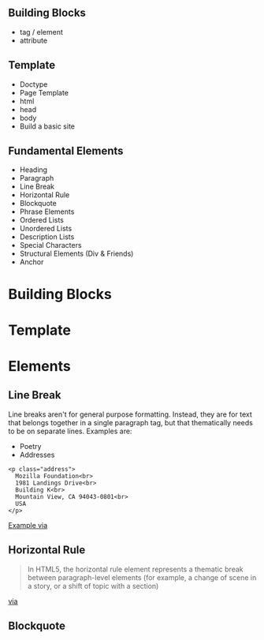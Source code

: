 Building Blocks
----------------
* tag / element
* attribute

Template
----------------
* Doctype
* Page Template
* html
* head
* body
* Build a basic site

Fundamental Elements
----------------
* Heading
* Paragraph
* Line Break
* Horizontal Rule
* Blockquote
* Phrase Elements
* Ordered Lists
* Unordered Lists
* Description Lists
* Special Characters
* Structural Elements (Div & Friends)
* Anchor





Building Blocks
=================
Template
=================
Elements
=================
Line Break
----------------
Line breaks aren't for general purpose formatting. Instead, they are for text that belongs together in a single paragraph tag, but that thematically needs to be on separate lines.
Examples are:

* Poetry
* Addresses
```
<p class="address">
  Mozilla Foundation<br>
  1981 Landings Drive<br>
  Building K<br>
  Mountain View, CA 94043-0801<br>
  USA
</p>
```
[Example via](https://developer.mozilla.org/en-US/docs/Web/HTML/Element/br "Mozilla Developer Network - Line Break")

Horizontal Rule
----------------
>In HTML5, the horizontal rule element represents a thematic break between paragraph-level elements (for example, a change of scene in a story, or a shift of topic with a section)

[via](https://developer.mozilla.org/en-US/docs/Web/HTML/Element/hr "MDN - Horizontal Rule")


Blockquote
----------------